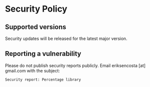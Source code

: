# Security Policy

## Supported versions

Security updates will be released for the latest major version.

## Reporting a vulnerability

Please do not publish security reports publicly. Email eriksencosta [at] gmail.com with the subject:

```
Security report: Percentage library
```
